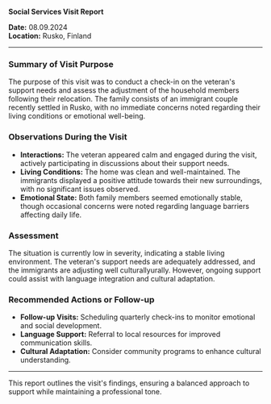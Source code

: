 

**Social Services Visit Report**

**Date:** 08.09.2024  
**Location:** Rusko, Finland  

---

### Summary of Visit Purpose  
The purpose of this visit was to conduct a check-in on the veteran's support needs and assess the adjustment of the household members following their relocation. The family consists of an immigrant couple recently settled in Rusko, with no immediate concerns noted regarding their living conditions or emotional well-being.

### Observations During the Visit  
- **Interactions:** The veteran appeared calm and engaged during the visit, actively participating in discussions about their support needs.
- **Living Conditions:** The home was clean and well-maintained. The immigrants displayed a positive attitude towards their new surroundings, with no significant issues observed.
- **Emotional State:** Both family members seemed emotionally stable, though occasional concerns were noted regarding language barriers affecting daily life.

### Assessment  
The situation is currently low in severity, indicating a stable living environment. The veteran's support needs are adequately addressed, and the immigrants are adjusting well culturallyurally. However, ongoing support could assist with language integration and cultural adaptation.

### Recommended Actions or Follow-up  
- **Follow-up Visits:** Scheduling quarterly check-ins to monitor emotional and social development.
- **Language Support:** Referral to local resources for improved communication skills.
- **Cultural Adaptation:** Consider community programs to enhance cultural understanding.

---

This report outlines the visit's findings, ensuring a balanced approach to support while maintaining a professional tone.